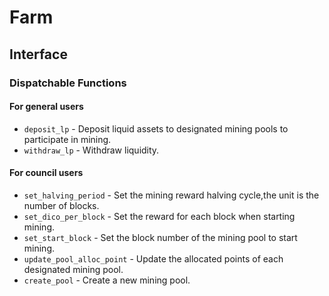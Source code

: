 # Farm

## Interface

### Dispatchable Functions

#### For general users
* `deposit_lp` - Deposit liquid assets to designated mining pools to participate in mining.
* `withdraw_lp` - Withdraw liquidity.

#### For council users
* `set_halving_period` - Set the mining reward halving cycle,the unit is the number of blocks.
* `set_dico_per_block` - Set the reward for each block when starting mining.
* `set_start_block` - Set the block number of the mining pool to start mining.
* `update_pool_alloc_point` - Update the allocated points of each designated mining pool.
* `create_pool` - Create a new mining pool.